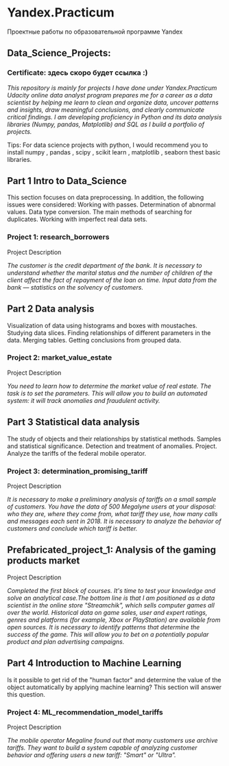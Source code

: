 # Yandex.Practicum
Проектные работы по образовательной программе Yandex
## Data_Science_Projects:
### Certificate: здесь скоро будет ссылка :)
*This repository is mainly for projects I have done under Yandex.Practicum* 
*Udacity online data analyst program prepares me for a career as a data scientist by helping me learn to clean and organize data, uncover patterns and insights, draw meaningful conclusions, and clearly communicate critical findings. I am developing proficiency in Python and its data analysis libraries (Numpy, pandas, Matplotlib) and SQL as I build a portfolio of projects.*

Tips: For data science projects with python, I would recommend you to install numpy , pandas , scipy , scikit learn , matplotlib , seaborn thest basic libraries.

## Part 1 Intro to Data_Science
This section focuses on data preprocessing. In addition, the following issues were considered: Working with passes. Determination of abnormal values. Data type conversion. The main methods of searching for duplicates. Working with imperfect real data sets. 

### Project 1: research_borrowers
Project Description

*The customer is the credit department of the bank. It is necessary to understand whether the marital status and the number of children of the client affect the fact of repayment of the loan on time. Input data from the bank — statistics on the solvency of customers.*

## Part 2 Data analysis
Visualization of data using histograms and boxes with moustaches. Studying data slices. Finding relationships of different parameters in the data. Merging tables. Getting conclusions from grouped data.

### Project 2: market_value_estate
Project Description

*You need to learn how to determine the market value of real estate. The task is to set the parameters. This will allow you to build an automated system: it will track anomalies and fraudulent activity.*

## Part 3 Statistical data analysis
The study of objects and their relationships by statistical methods. Samples and statistical significance. Detection and treatment of anomalies. Project. Analyze the tariffs of the federal mobile operator.

### Project 3: determination_promising_tariff
Project Description

*It is necessary to make a preliminary analysis of tariffs on a small sample of customers. You have the data of 500 Megalyne users at your disposal: who they are, where they come from, what tariff they use, how many calls and messages each sent in 2018. It is necessary to analyze the behavior of customers and conclude which tariff is better.*

## Prefabricated_project_1: Analysis of the gaming products market
Project Description

*Completed the first block of courses. It's time to test your knowledge and solve an analytical case.The bottom line is that I am positioned as a data scientist in the online store "Streamchik", which sells computer games all over the world. Historical data on game sales, user and expert ratings, genres and platforms (for example, Xbox or PlayStation) are available from open sources. It is necessary to identify patterns that determine the success of the game. This will allow you to bet on a potentially popular product and plan advertising campaigns.*

## Part 4 Introduction to Machine Learning
Is it possible to get rid of the "human factor" and determine the value of the object automatically by applying machine learning? This section will answer this question.

### Project 4: ML_recommendation_model_tariffs
Project Description

*The mobile operator Megaline found out that many customers use archive tariffs. They want to build a system capable of analyzing customer behavior and offering users a new tariff: "Smart" or "Ultra".*




